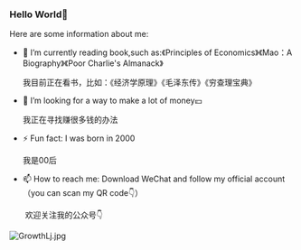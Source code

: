 ### Hello World👋


Here are some information about me:
- 📕 I’m currently reading book,such as:《Principles of Economics》《Mao：A Biography》《Poor Charlie's Almanack》

  我目前正在看书，比如：《经济学原理》《毛泽东传》《穷查理宝典》

- 🤔 I’m looking for a way to make a lot of money💴

  我正在寻找赚很多钱的办法

- ⚡ Fun fact: I was born in 2000

  我是00后

- 📫 How to reach me: Download WeChat and follow my official account
  （you can scan my QR code👇）
  
  ​				欢迎关注我的公众号👇

![GrowthLj.jpg](https://i.loli.net/2021/02/04/v2fcFdgyNHI3zP6.jpg)
